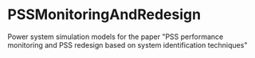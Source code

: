# PSSMonitoringAndRedesign
Power system simulation models for the paper "PSS performance monitoring and PSS redesign based on system identification techniques"
